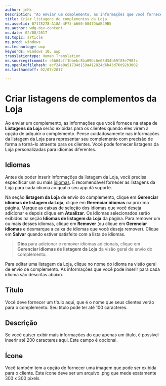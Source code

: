 ```yaml
---
author: jnHs
Description: "Ao enviar um complemento, as informações que você fornece na etapa de listagens da Loja serão exibidas para seus clientes."
title: Criar listagens de complementos da Loja
ms.assetid: 07178278-A18A-4F73-A660-0047DAAE49B5
ms.author: wdg-dev-content
ms.date: 02/08/2017
ms.topic: article
ms.prod: windows
ms.technology: uwp
keywords: windows 10, uwp
translationtype: Human Translation
ms.sourcegitcommit: c6b64cff1bbebc8ba69bc6e03d34b69f85e798fc
ms.openlocfilehash: ecf24a0a51734d159a412824d6b43d76d92b3002
ms.lasthandoff: 02/07/2017

---
```


# <a name="create-add-on-store-listings"></a>Criar listagens de complementos da Loja


Ao enviar um complemento, as informações que você fornece na etapa de **Listagens da Loja** serão exibidas para os clientes quando eles virem a opção de adquirir o complemento. Pense cuidadosamente nas informações da listagem da Loja para representar seu complemento com precisão de forma a torná-lo atraente para os clientes. Você pode fornecer listagens da Loja personalizadas para idiomas diferentes.

## <a name="languages"></a>Idiomas


Antes de poder inserir informações da listagem da Loja, você precisa especificar um ou mais [idiomas](supported-languages.md). É recomendável fornecer as listagens da Loja para cada idioma ao qual o seu app dá suporte.

Na seção **listagem da Loja** de envio do complemento, clique em **Gerenciar idiomas de listagem da Loja**, clique em **Gerenciar idiomas** na próxima página. Marque as caixas de seleção dos idiomas que você deseja adicionar e depois clique em **Atualizar**. Os idiomas selecionados serão exibidos na seção **Idiomas de listagem da Loja** da página. Para remover um ou mais desses idiomas, clique em **Remover** (ou clique em **Gerenciar idiomas** e desmarque a caixa de idiomas que você deseja remover). Clique em **Salvar** quando estiver satisfeito com a lista de idiomas.

> **Dica** para adicionar e remover idiomas adicionais, clique em **Gerenciar idiomas de listagem da Loja** da visão geral de envio do complemento.

Para editar uma listagem da Loja, clique no nome do idioma na visão geral de envio de complemento. As informações que você pode inserir para cada idioma são descritas abaixo.

## <a name="title"></a>Título

Você deve fornecer um título aqui, que é o nome que seus clientes verão para o complemento. Seu título pode ter até 100 caracteres.

## <a name="description"></a>Descrição

Se você quiser exibir mais informações do que apenas um título, é possível inserir até 200 caracteres aqui. Este campo é opcional.

## <a name="icon"></a>Ícone

Você também tem a opção de fornecer uma imagem que pode ser exibida para o cliente. Este ícone deve ser um arquivo .png que mede exatamente 300 x 300 pixels.

 

 





